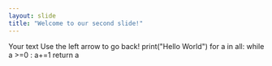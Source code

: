 ```yaml
---
layout: slide
title: "Welcome to our second slide!"
---
```

Your text
Use the left arrow to go back!
print("Hello World")
for a in all:
while a >=0 :
a+=1
return a
